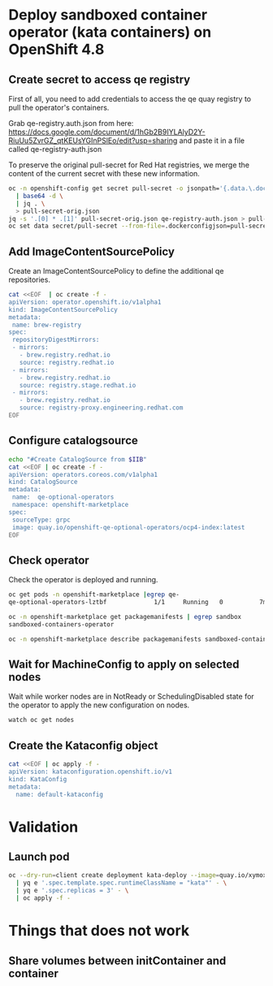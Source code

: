 # Deploy sandboxed container operator (kata containers) on OpenShift 4.8

## Create secret to access qe registry

First of all, you need to add credentials to access the qe quay registry to pull the operator's containers.

Grab qe-registry.auth.json from here: https://docs.google.com/document/d/1hGb2B9IYLAlyD2Y-RiuUu5ZvrGZ_qtKEUsYGInPSlEo/edit?usp=sharing
and paste it in a file called qe-registry-auth.json

To preserve the original pull-secret for Red Hat registries, we merge the content of the current secret with these new information.

```bash
oc -n openshift-config get secret pull-secret -o jsonpath='{.data.\.dockerconfigjson}' \
  | base64 -d \
  | jq . \
  > pull-secret-orig.json
jq -s '.[0] * .[1]' pull-secret-orig.json qe-registry-auth.json > pull-secret-all.json
oc set data secret/pull-secret --from-file=.dockerconfigjson=pull-secret-all.json -n openshift-config
```

## Add ImageContentSourcePolicy

Create an ImageContentSourcePolicy to define the additional qe repositories.

```bash
cat <<EOF  | oc create -f -
apiVersion: operator.openshift.io/v1alpha1
kind: ImageContentSourcePolicy
metadata:
 name: brew-registry
spec:
 repositoryDigestMirrors:
 - mirrors:
   - brew.registry.redhat.io
   source: registry.redhat.io
 - mirrors:
   - brew.registry.redhat.io
   source: registry.stage.redhat.io
 - mirrors:
   - brew.registry.redhat.io
   source: registry-proxy.engineering.redhat.com
EOF
```

## Configure catalogsource

```bash
echo "#Create CatalogSource from $IIB"
cat <<EOF | oc create -f -
apiVersion: operators.coreos.com/v1alpha1
kind: CatalogSource
metadata:
 name:  qe-optional-operators
 namespace: openshift-marketplace
spec:
 sourceType: grpc
 image: quay.io/openshift-qe-optional-operators/ocp4-index:latest
EOF
```


## Check operator

Check the operator is deployed and running.

```bash
oc get pods -n openshift-marketplace |egrep qe-
qe-optional-operators-lztbf             1/1     Running   0          7m7s

oc -n openshift-marketplace get packagemanifests | egrep sandbox
sandboxed-containers-operator                                              10m

oc -n openshift-marketplace describe packagemanifests sandboxed-containers-operator | less

```

## Wait for MachineConfig to apply on selected nodes

Wait while worker nodes are in NotReady or SchedulingDisabled state for the operator to apply the new configuration on nodes.

```bash
watch oc get nodes
```

## Create the Kataconfig object

```bash
cat <<EOF | oc apply -f -
apiVersion: kataconfiguration.openshift.io/v1
kind: KataConfig
metadata:
  name: default-kataconfig
```

# Validation

## Launch pod

```bash
oc --dry-run=client create deployment kata-deploy --image=quay.io/xymox/ubi8-debug-toolkit:0.2 -o yaml \
  | yq e '.spec.template.spec.runtimeClassName = "kata"' - \
  | yq e '.spec.replicas = 3' - \
  | oc apply -f -
```


# Things that does not work

## Share volumes between initContainer and container

